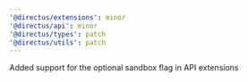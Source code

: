 ```yaml
---
'@directus/extensions': minor
'@directus/api': minor
'@directus/types': patch
'@directus/utils': patch
---
```


Added support for the optional sandbox flag in API extensions
